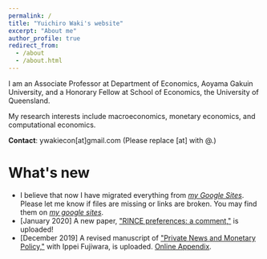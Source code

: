 ```yaml
---
permalink: /
title: "Yuichiro Waki's website"
excerpt: "About me"
author_profile: true
redirect_from: 
  - /about
  - /about.html
---
```


I am an Associate Professor at Department of Economics, Aoyama Gakuin University, and a Honorary Fellow at School of Economics, the University of Queensland. 

My research interests include macroeconomics, monetary economics, and computational economics. 

**Contact**: ywakiecon[at]gmail.com    (Please replace [at] with @.)

What's new
======
* I believe that now I have migrated everything from *[my Google Sites](https://sites.google.com/site/yuichirowaki/)*. Please let me know if files are missing or links are broken. You may find them on *[my google sites](https://sites.google.com/site/yuichirowaki/)*.
* [January 2020] A new paper, ["RINCE preferences: a comment,"](/files/Waki_RINCE_comment.pdf) is uploaded! 
* [December 2019] A revised manuscript of ["Private News and Monetary Policy,"](/files/Fujiwara_Waki_PNMP.pdf) with Ippei Fujiwara, is uploaded. [Online Appendix](/files/Fujiwara_Waki_PNMP_Appendix.pdf). 



